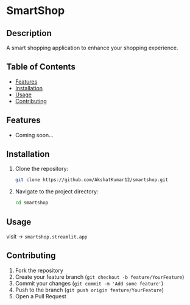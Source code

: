 # SmartShop

## Description
A smart shopping application to enhance your shopping experience.

## Table of Contents
- [Features](#features)
- [Installation](#installation)
- [Usage](#usage)
- [Contributing](#contributing)

## Features
- Coming soon...

## Installation
1. Clone the repository:
   ```bash
   git clone https://github.com/AkshatKumar12/smartshop.git
   ```
2. Navigate to the project directory:
   ```bash
   cd smartshop
   ```

## Usage
visit -> `smartshop.streamlit.app`

## Contributing
1. Fork the repository
2. Create your feature branch (`git checkout -b feature/YourFeature`)
3. Commit your changes (`git commit -m 'Add some feature'`)
4. Push to the branch (`git push origin feature/YourFeature`)
5. Open a Pull Request

